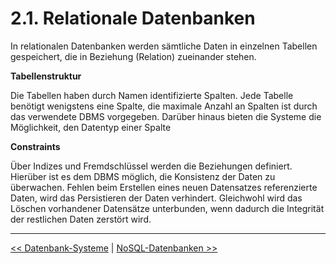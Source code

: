 # 2.1. Relationale Datenbanken

In relationalen Datenbanken werden sämtliche Daten in einzelnen Tabellen gespeichert, die in Beziehung (Relation) zueinander stehen.



**Tabellenstruktur**

Die Tabellen haben durch Namen identifizierte Spalten. Jede Tabelle benötigt wenigstens eine Spalte, die maximale Anzahl an Spalten ist durch das verwendete DBMS vorgegeben. Darüber hinaus bieten die Systeme die Möglichkeit, den Datentyp einer Spalte



**Constraints**

Über Indizes und Fremdschlüssel werden die Beziehungen definiert. Hierüber ist es dem DBMS möglich, die Konsistenz der Daten zu überwachen. Fehlen beim Erstellen eines neuen Datensatzes referenzierte Daten, wird das Persistieren der Daten verhindert. Gleichwohl wird das Löschen vorhandener Datensätze unterbunden, wenn dadurch die Integrität der restlichen Daten zerstört wird.



***

[<< Datenbank-Systeme](Datenbank-Systeme.md) | [NoSQL-Datenbanken >>](NoSQL-Datenbanken.md)